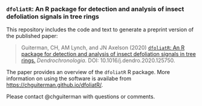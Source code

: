 
<!-- README.md is generated from README.Rmd. Please edit that file -->

### `dfoliatR`: An R package for detection and analysis of insect defoliation signals in tree rings

<!-- badges: start -->

<!-- badges: end -->

This repository includes the code and text to generate a preprint
version of the published paper:

> Guiterman, CH, AM Lynch, and JN Axelson (2020) [`dfoliatR`: An R
> package for detection and analysis of insect defoliation signals in
> tree
> rings.](https://authors.elsevier.com/sd/article/S1125786520300898)
> *Dendrochronologia*. DOI: 10.1016/j.dendro.2020.125750.

The paper provides an overview of the `dfoliatR` R package. More
information on using the software is availabe from
<https://chguiterman.github.io/dfoliatR/>.

Please contact @chguiterman with questions or comments.
